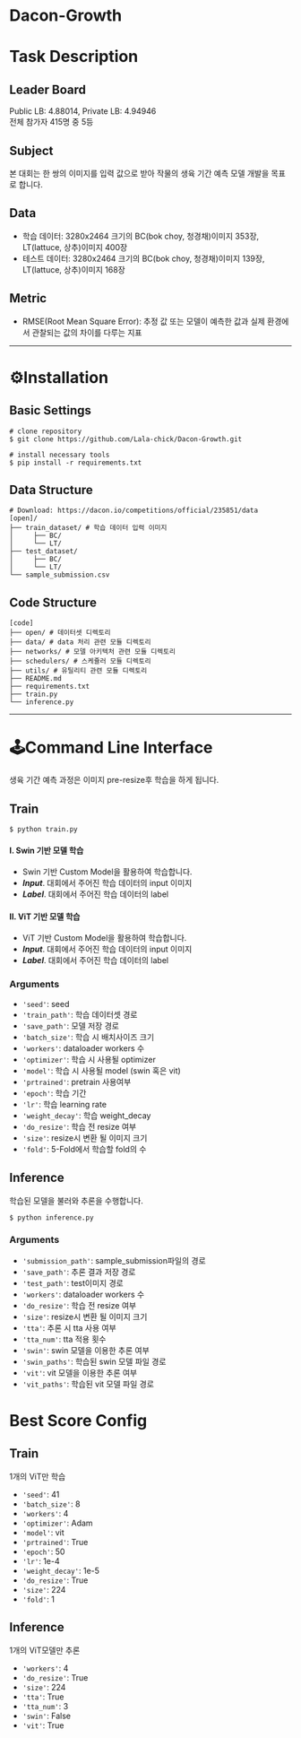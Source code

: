 # Dacon-Growth

# Task Description

## Leader Board

Public LB: 4.88014, Private LB: 4.94946  
전체 참가자 415명 중 5등

## Subject

본 대회는 한 쌍의 이미지를 입력 값으로 받아 작물의 생육 기간 예측 모델 개발을 목표로 합니다. 



## Data

- 학습 데이터: 3280x2464 크기의 BC(bok choy, 청경채)이미지 353장, LT(lattuce, 상추)이미지 400장 
- 테스트 데이터: 3280x2464 크기의 BC(bok choy, 청경채)이미지 139장, LT(lattuce, 상추)이미지 168장  



## Metric

- RMSE(Root Mean Square Error): 추정 값 또는 모델이 예측한 값과 실제 환경에서 관찰되는 값의 차이를 다루는 지표




---



# ⚙Installation

## Basic Settings

```shell
# clone repository
$ git clone https://github.com/Lala-chick/Dacon-Growth.git

# install necessary tools
$ pip install -r requirements.txt
```



## Data Structure

```shell
# Download: https://dacon.io/competitions/official/235851/data
[open]/
├── train_dataset/ # 학습 데이터 입력 이미지
│     ├── BC/
│     └── LT/
├── test_dataset/
│     ├── BC/
│     └── LT/
└── sample_submission.csv
```



## Code Structure

```shell
[code]
├── open/ # 데이터셋 디렉토리
├── data/ # data 처리 관련 모듈 디렉토리
├── networks/ # 모델 아키텍처 관련 모듈 디렉토리
├── schedulers/ # 스케쥴러 모듈 디렉토리
├── utils/ # 유틸리티 관련 모듈 디렉토리
├── README.md
├── requirements.txt
├── train.py
└── inference.py
```



---



# 🕹Command Line Interface

생육 기간 예측 과정은 이미지 pre-resize후 학습을 하게 됩니다. 



## Train

```shell
$ python train.py
```


#### I. Swin 기반 모델 학습

- Swin 기반 Custom Model을 활용하여 학습합니다.
- ***Input***. 대회에서 주어진 학습 데이터의 input 이미지
- ***Label***. 대회에서 주어진 학습 데이터의 label

#### II. ViT 기반 모델 학습

- ViT 기반 Custom Model을 활용하여 학습합니다.
- ***Input***. 대회에서 주어진 학습 데이터의 input 이미지
- ***Label***. 대회에서 주어진 학습 데이터의 label




### Arguments

- `'seed'`: seed
- `'train_path'`: 학습 데이터셋 경로
- `'save_path'`: 모델 저장 경로
- `'batch_size'`: 학습 시 배치사이즈 크기
- `'workers'`: dataloader workers 수
- `'optimizer'`: 학습 시 사용될 optimizer
- `'model'`: 학습 시 사용될 model (swin 혹은 vit)
- `'prtrained'`: pretrain 사용여부
- `'epoch'`: 학습 기간
- `'lr'`: 학습 learning rate
- `'weight_decay'`: 학습 weight_decay
- `'do_resize'`: 학습 전 resize 여부
- `'size'`: resize시 변환 될 이미지 크기
- `'fold'`: 5-Fold에서 학습할 fold의 수



## Inference

학습된 모델을 불러와 추론을 수행합니다. 

```shell
$ python inference.py
```



### Arguments


- `'submission_path'`: sample_submission파일의 경로
- `'save_path'`: 추론 결과 저장 경로
- `'test_path'`: test이미지 경로
- `'workers'`: dataloader workers 수
- `'do_resize'`: 학습 전 resize 여부
- `'size'`: resize시 변환 될 이미지 크기
- `'tta'`: 추론 시 tta 사용 여부
- `'tta_num'`: tta 적용 횟수
- `'swin'`: swin 모델을 이용한 추론 여부
- `'swin_paths'`: 학습된 swin 모델 파일 경로
- `'vit'`: vit 모델을 이용한 추론 여부
- `'vit_paths'`: 학습된 vit 모델 파일 경로

# Best Score Config

## Train

1개의 ViT만 학습

- `'seed'`: 41
- `'batch_size'`: 8
- `'workers'`: 4
- `'optimizer'`: Adam
- `'model'`: vit
- `'prtrained'`: True
- `'epoch'`: 50
- `'lr'`: 1e-4
- `'weight_decay'`: 1e-5
- `'do_resize'`: True
- `'size'`: 224
- `'fold'`: 1

## Inference
1개의 ViT모델만 추론

- `'workers'`: 4
- `'do_resize'`: True
- `'size'`: 224
- `'tta'`: True
- `'tta_num'`: 3
- `'swin'`: False
- `'vit'`: True